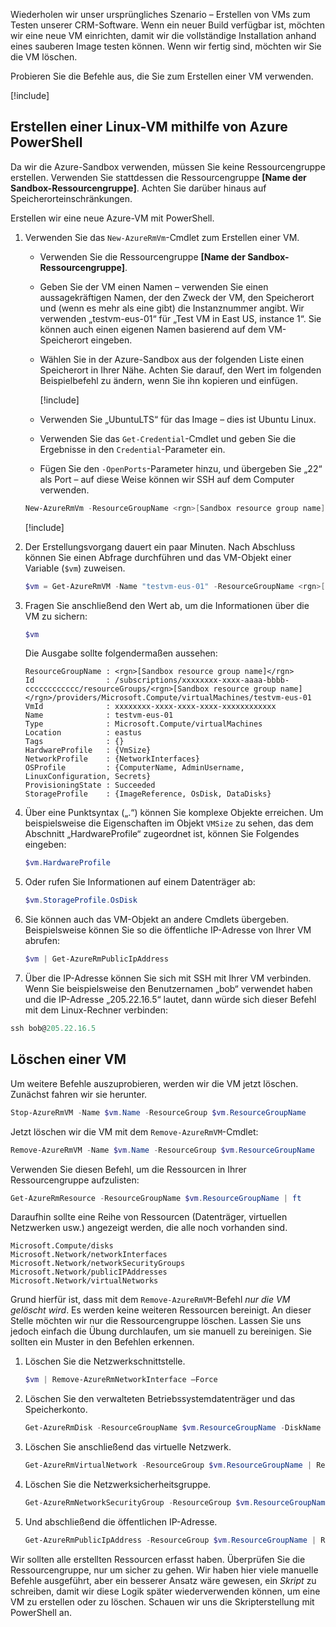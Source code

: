 Wiederholen wir unser ursprüngliches Szenario – Erstellen von VMs zum Testen unserer CRM-Software. Wenn ein neuer Build verfügbar ist, möchten wir eine neue VM einrichten, damit wir die vollständige Installation anhand eines sauberen Image testen können. Wenn wir fertig sind, möchten wir Sie die VM löschen.

Probieren Sie die Befehle aus, die Sie zum Erstellen einer VM verwenden.

<!-- Activate the sandbox -->
[!include[](../../../includes/azure-sandbox-activate.md)]

## <a name="create-a-linux-vm-with-azure-powershell"></a>Erstellen einer Linux-VM mithilfe von Azure PowerShell

Da wir die Azure-Sandbox verwenden, müssen Sie keine Ressourcengruppe erstellen. Verwenden Sie stattdessen die Ressourcengruppe **<rgn>[Name der Sandbox-Ressourcengruppe]</rgn>**. Achten Sie darüber hinaus auf Speicherorteinschränkungen.

Erstellen wir eine neue Azure-VM mit PowerShell.

1. Verwenden Sie das `New-AzureRmVm`-Cmdlet zum Erstellen einer VM.
    - Verwenden Sie die Ressourcengruppe **<rgn>[Name der Sandbox-Ressourcengruppe]</rgn>**.
    - Geben Sie der VM einen Namen – verwenden Sie einen aussagekräftigen Namen, der den Zweck der VM, den Speicherort und (wenn es mehr als eine gibt) die Instanznummer angibt. Wir verwenden „testvm-eus-01“ für „Test VM in East US, instance 1“. Sie können auch einen eigenen Namen basierend auf dem VM-Speicherort eingeben.
    - Wählen Sie in der Azure-Sandbox aus der folgenden Liste einen Speicherort in Ihrer Nähe. Achten Sie darauf, den Wert im folgenden Beispielbefehl zu ändern, wenn Sie ihn kopieren und einfügen.

        [!include[](../../../includes/azure-sandbox-regions-note.md)]

    - Verwenden Sie „UbuntuLTS“ für das Image – dies ist Ubuntu Linux.
    - Verwenden Sie das `Get-Credential`-Cmdlet und geben Sie die Ergebnisse in den `Credential`-Parameter ein.
    - Fügen Sie den `-OpenPorts`-Parameter hinzu, und übergeben Sie „22“ als Port – auf diese Weise können wir SSH auf dem Computer verwenden.
 
    ```powershell
    New-AzureRmVm -ResourceGroupName <rgn>[Sandbox resource group name]</rgn> -Name "testvm-eus-01" -Credential (Get-Credential) -Location "East US" -Image UbuntuLTS -OpenPorts 22
    ```

    [!include[](../../../includes/azure-cloudshell-copy-paste-tip.md)]
    
1. Der Erstellungsvorgang dauert ein paar Minuten. Nach Abschluss können Sie einen Abfrage durchführen und das VM-Objekt einer Variable (`$vm`) zuweisen.

    ```powershell
    $vm = Get-AzureRmVM -Name "testvm-eus-01" -ResourceGroupName <rgn>[Sandbox resource group name]</rgn>
    ```
    
1. Fragen Sie anschließend den Wert ab, um die Informationen über die VM zu sichern:

    ```powershell
    $vm
    ```

    Die Ausgabe sollte folgendermaßen aussehen:

    ```output
    ResourceGroupName : <rgn>[Sandbox resource group name]</rgn>
    Id                : /subscriptions/xxxxxxxx-xxxx-aaaa-bbbb-cccccccccccc/resourceGroups/<rgn>[Sandbox resource group name]</rgn>/providers/Microsoft.Compute/virtualMachines/testvm-eus-01
    VmId              : xxxxxxxx-xxxx-xxxx-xxxx-xxxxxxxxxxxx
    Name              : testvm-eus-01
    Type              : Microsoft.Compute/virtualMachines
    Location          : eastus
    Tags              : {}
    HardwareProfile   : {VmSize}
    NetworkProfile    : {NetworkInterfaces}
    OSProfile         : {ComputerName, AdminUsername, LinuxConfiguration, Secrets}
    ProvisioningState : Succeeded
    StorageProfile    : {ImageReference, OsDisk, DataDisks}
    ```
    
1. Über eine Punktsyntax („.“) können Sie komplexe Objekte erreichen. Um beispielsweise die Eigenschaften im Objekt `VMSize` zu sehen, das dem Abschnitt „HardwareProfile“ zugeordnet ist, können Sie Folgendes eingeben:

    ```powershell
    $vm.HardwareProfile
    ```

1. Oder rufen Sie Informationen auf einem Datenträger ab:

    ```powershell
    $vm.StorageProfile.OsDisk
    ```

1. Sie können auch das VM-Objekt an andere Cmdlets übergeben. Beispielsweise können Sie so die öffentliche IP-Adresse von Ihrer VM abrufen:

    ```powershell
    $vm | Get-AzureRmPublicIpAddress
    ```

1. Über die IP-Adresse können Sie sich mit SSH mit Ihrer VM verbinden. Wenn Sie beispielsweise den Benutzernamen „bob“ verwendet haben und die IP-Adresse „205.22.16.5“ lautet, dann würde sich dieser Befehl mit dem Linux-Rechner verbinden:

```powershell
ssh bob@205.22.16.5
```

## <a name="delete-a-vm"></a>Löschen einer VM

Um weitere Befehle auszuprobieren, werden wir die VM jetzt löschen. Zunächst fahren wir sie herunter.

```powershell
Stop-AzureRmVM -Name $vm.Name -ResourceGroup $vm.ResourceGroupName
```

Jetzt löschen wir die VM mit dem `Remove-AzureRmVM`-Cmdlet:

```powershell
Remove-AzureRmVM -Name $vm.Name -ResourceGroup $vm.ResourceGroupName
```

Verwenden Sie diesen Befehl, um die Ressourcen in Ihrer Ressourcengruppe aufzulisten:

```powershell
Get-AzureRmResource -ResourceGroupName $vm.ResourceGroupName | ft
```

Daraufhin sollte eine Reihe von Ressourcen (Datenträger, virtuellen Netzwerken usw.) angezeigt werden, die alle noch vorhanden sind. 

```output
Microsoft.Compute/disks
Microsoft.Network/networkInterfaces
Microsoft.Network/networkSecurityGroups
Microsoft.Network/publicIPAddresses
Microsoft.Network/virtualNetworks
```

Grund hierfür ist, dass mit dem `Remove-AzureRmVM`-Befehl _nur die VM gelöscht wird_. Es werden keine weiteren Ressourcen bereinigt. An dieser Stelle möchten wir nur die Ressourcengruppe löschen. Lassen Sie uns jedoch einfach die Übung durchlaufen, um sie manuell zu bereinigen. Sie sollten ein Muster in den Befehlen erkennen.

1. Löschen Sie die Netzwerkschnittstelle.

    ```powershell
    $vm | Remove-AzureRmNetworkInterface –Force
    ```
    
1. Löschen Sie den verwalteten Betriebssystemdatenträger und das Speicherkonto.

    ```powershell
    Get-AzureRmDisk -ResourceGroupName $vm.ResourceGroupName -DiskName $vm.StorageProfile.OSDisk.Name | Remove-AzureRmDisk -Force
    ```

1. Löschen Sie anschließend das virtuelle Netzwerk.

    ```powershell
    Get-AzureRmVirtualNetwork -ResourceGroup $vm.ResourceGroupName | Remove-AzureRmVirtualNetwork -Force
    ```

1. Löschen Sie die Netzwerksicherheitsgruppe.

    ```powershell
    Get-AzureRmNetworkSecurityGroup -ResourceGroup $vm.ResourceGroupName | Remove-AzureRmNetworkSecurityGroup -Force
    ```

1. Und abschließend die öffentlichen IP-Adresse.

    ```powershell
    Get-AzureRmPublicIpAddress -ResourceGroup $vm.ResourceGroupName | Remove-AzureRmPublicIpAddress -Force
    ```

Wir sollten alle erstellten Ressourcen erfasst haben. Überprüfen Sie die Ressourcengruppe, nur um sicher zu gehen. Wir haben hier viele manuelle Befehle ausgeführt, aber ein besserer Ansatz wäre gewesen, ein _Skript_ zu schreiben, damit wir diese Logik später wiederverwenden können, um eine VM zu erstellen oder zu löschen. Schauen wir uns die Skripterstellung mit PowerShell an.